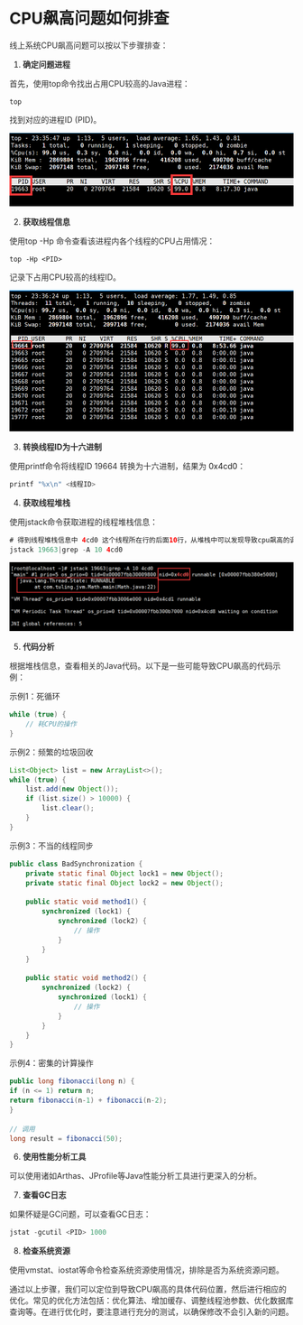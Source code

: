 # CPU飙高问题如何排查

<font style="color:rgba(0, 0, 0, 0.82);">线上系统CPU飙高问题可以按以下步骤排查：</font>

1. **<font style="color:rgba(0, 0, 0, 0.82);">确定问题进程</font>**

<font style="color:rgba(0, 0, 0, 0.82);">首先，使用top命令找出占用CPU较高的Java进程：</font>

```plain
top
```

<font style="color:rgba(0, 0, 0, 0.82);">找到对应的进程ID (PID)。</font>

![1724650124042-4d8e6da5-a32e-4174-8669-68f40a29a8e8.png](./img/M02qu-b2W_Q5XGUp/1724650124042-4d8e6da5-a32e-4174-8669-68f40a29a8e8-769184.png)

2. **<font style="color:rgba(0, 0, 0, 0.82);">获取线程信息</font>**

<font style="color:rgba(0, 0, 0, 0.82);">使用top -Hp</font><font style="color:rgba(0, 0, 0, 0.82);"> </font><font style="color:rgba(0, 0, 0, 0.82);"><PID>命令查看该进程内各个线程的CPU占用情况：</font>

```plain
top -Hp <PID>
```

<font style="color:rgba(0, 0, 0, 0.82);">记录下占用CPU较高的线程ID。</font>

![1724650133740-e843164e-93a9-4cfa-b66a-b5e2dab8514a.png](./img/M02qu-b2W_Q5XGUp/1724650133740-e843164e-93a9-4cfa-b66a-b5e2dab8514a-735445.png)

3. **<font style="color:rgba(0, 0, 0, 0.82);">转换线程ID为十六进制</font>**

<font style="color:rgba(0, 0, 0, 0.82);">使用printf命令将线程ID 19664 转换为十六进制，结果为</font> 0x4cd0<font style="color:rgba(0, 0, 0, 0.82);">：</font>

```java
printf "%x\n" <线程ID>
```

4. **<font style="color:rgba(0, 0, 0, 0.82);">获取线程堆栈</font>**

<font style="color:rgba(0, 0, 0, 0.82);">使用jstack命令获取进程的线程堆栈信息：</font>

```java
# 得到线程堆栈信息中 4cd0 这个线程所在行的后面10行，从堆栈中可以发现导致cpu飙高的调用方法
jstack 19663|grep -A 10 4cd0
```

![1724650226761-875a7f47-019d-4909-8a6f-53209cb9b083.png](./img/M02qu-b2W_Q5XGUp/1724650226761-875a7f47-019d-4909-8a6f-53209cb9b083-636570.png)

5. **<font style="color:rgba(0, 0, 0, 0.82);">代码分析</font>**

<font style="color:rgba(0, 0, 0, 0.82);">根据堆栈信息，查看相关的Java代码。以下是一些可能导致CPU飙高的代码示例：</font>

<font style="color:rgba(0, 0, 0, 0.82);">示例1：死循环</font>

```java
while (true) {  
    // 耗CPU的操作  
}
```

<font style="color:rgba(0, 0, 0, 0.82);">示例2：频繁的垃圾回收</font>

```java
List<Object> list = new ArrayList<>();  
while (true) {  
    list.add(new Object());  
    if (list.size() > 10000) {  
        list.clear();  
    }  
}
```

<font style="color:rgba(0, 0, 0, 0.82);">示例3：不当的线程同步</font>

```java
public class BadSynchronization {  
    private static final Object lock1 = new Object();  
    private static final Object lock2 = new Object();  

    public static void method1() {  
        synchronized (lock1) {  
            synchronized (lock2) {  
                // 操作  
            }  
        }  
    }  

    public static void method2() {  
        synchronized (lock2) {  
            synchronized (lock1) {  
                // 操作  
            }  
        }  
    }  
}
```

<font style="color:rgba(0, 0, 0, 0.82);">示例4：密集的计算操作</font>

```java
public long fibonacci(long n) {  
if (n <= 1) return n;  
return fibonacci(n-1) + fibonacci(n-2);  
}  

// 调用  
long result = fibonacci(50);
```

6. **<font style="color:rgba(0, 0, 0, 0.82);">使用性能分析工具</font>**

<font style="color:rgba(0, 0, 0, 0.82);">可以使用诸如Arthas、JProfile等Java性能分析工具进行更深入的分析。</font>

7. **<font style="color:rgba(0, 0, 0, 0.82);">查看GC日志</font>**

<font style="color:rgba(0, 0, 0, 0.82);">如果怀疑是GC问题，可以查看GC日志：</font>

```java
jstat -gcutil <PID> 1000
```

8. **<font style="color:rgba(0, 0, 0, 0.82);">检查系统资源</font>**

<font style="color:rgba(0, 0, 0, 0.82);">使用vmstat、iostat等命令检查系统资源使用情况，排除是否为系统资源问题。</font>

<font style="color:rgba(0, 0, 0, 0.82);">通过以上步骤，我们可以定位到导致CPU飙高的具体代码位置，然后进行相应的优化。常见的优化方法包括：优化算法、增加缓存、调整线程池参数、优化数据库查询等。在进行优化时，要注意进行充分的测试，以确保修改不会引入新的问题。</font>


